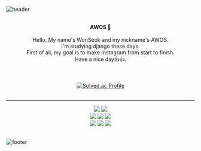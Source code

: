 ![header](https://capsule-render.vercel.app/api?type=waving&&color=gradient&&height=130&section=header&fontSize=120)

<div align = "center">

<br/>
<strong>AWOS 🧐</strong><br><br>
Hello, My name's WonSeok and my nickname's AWOS.<br>
I'm studying django these days.<br>
First of all, my goal is to make Instagram from start to finish.<br>
Have a nice day👍👍.

<br/><br/>
[![Solved.ac Profile](http://mazassumnida.wtf/api/v2/generate_badge?boj=awos)](https://solved.ac/awos/)
<br/><br/>
<hr/>

<img src="https://img.shields.io/badge/Python-3776AB?style=flat-square&logo=Python&logoColor=white"/>
<img src="https://img.shields.io/badge/HTML-E34F26?style=flat-square&logo=HTML5&logoColor=white"/><br>
<img src="https://img.shields.io/badge/CSS-1572B6?style=flat-square&logo=CSS3&logoColor=white"/>
<img src="https://img.shields.io/badge/Java-007396?style=flat-square&logo=Java&logoColor=white"/>
<img src="https://img.shields.io/badge/Bootstrap-7952B3?style=flat-square&logo=Bootstrap&logoColor=white"/><br>
<img src="https://img.shields.io/badge/Django-092E20?style=flat-square&logo=Django&logoColor=white"/>
<img src="https://img.shields.io/badge/SpringBoot-6DB33F?style=flat-square&logo=SpringBoot&logoColor=white"/>
<img src=”https://img.shields.io/badge/Linux-FCC624?style=flat-square&logo=Linux&logoColor=white"/><br>

</div>

<br/>

![footer](https://capsule-render.vercel.app/api?type=waving&&color=gradient&&height=130&section=footer&fontSize=120)
